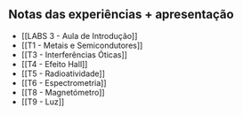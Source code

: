 ## Notas das experiências + apresentação
- [[LABS 3 - Aula de Introdução]]
- [[T1 - Metais e Semicondutores]]
- [[T3 - Interferências Óticas]]
- [[T4 - Efeito Hall]]
- [[T5 - Radioatividade]]
- [[T6 - Espectrometria]]
- [[T8 - Magnetómetro]]
- [[T9 - Luz]]